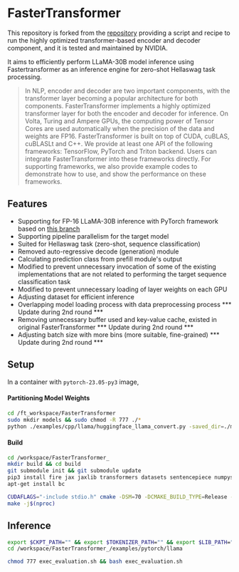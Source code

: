 # FasterTransformer

This repository is forked from the [repository](https://github.com/vitrun/FasterTransformer) providing a script and recipe to run the highly optimized transformer-based encoder and decoder component, and it is tested and maintained by NVIDIA.

It aims to efficiently perform LLaMA-30B model inference using Fastertransformer as an inference engine for zero-shot Hellaswag task processing.

>In NLP, encoder and decoder are two important components, with the transformer layer becoming a popular architecture for both components. FasterTransformer implements a highly optimized transformer layer for both the encoder and decoder for inference. On Volta, Turing and Ampere GPUs, the computing power of Tensor Cores are used automatically when the precision of the data and weights are FP16. FasterTransformer is built on top of CUDA, cuBLAS, cuBLASLt and C++. We provide at least one API of the following frameworks: TensorFlow, PyTorch and Triton backend. Users can integrate FasterTransformer into these frameworks directly. For supporting frameworks, we also provide example codes to demonstrate how to use, and show the performance on these frameworks.

## Features
- Supporting for FP-16 LLaMA-30B inference with PyTorch framework based on [this branch](https://github.com/vitrun/FasterTransformer/tree/llama_torch)
- Supporting pipeline parallelism for the target model
- Suited for Hellaswag task (zero-shot, sequence classification)
- Removed auto-regressive decode (generation) module
- Calculating prediction class from prefill module's output
- Modified to prevent unnecessary invocation of some of the existing implementations that are not related to performing the target sequence classification task
- Modified to prevent unnecessary loading of layer weights on each GPU
- Adjusting dataset for efficient inference
- Overlapping model loading process with data preprocessing process *** Update during 2nd round ***
- Removing unnecessary buffer used and key-value cache, existed in original FasterTransformer *** Update during 2nd round ***
- Adjusting batch size with more bins (more suitable, fine-grained) *** Update during 2nd round ***

## Setup
In a container with `pytorch-23.05-py3` image,

#### Partitioning Model Weights
```bash
cd /ft_workspace/FasterTransformer
sudo mkdir models && sudo chmod -R 777 ./*
python ./examples/cpp/llama/huggingface_llama_convert.py -saved_dir=./models/llama -in_file=$MODEL_PATH -infer_gpu_num=4 -weight_data_type=fp16 -model_name=llama
```
#### Build
```bash
cd /workspace/FasterTransformer_
mkdir build && cd build
git submodule init && git submodule update
pip3 install fire jax jaxlib transformers datasets sentencepiece numpysocket
apt-get install bc

CUDAFLAGS="-include stdio.h" cmake -DSM=70 -DCMAKE_BUILD_TYPE=Release -DBUILD_PYT=ON -DBUILD_MULTI_GPU=ON -D PYTHON_PATH=/usr/bin/python3 ..
make -j$(nproc)
```

## Inference
```bash
export $CKPT_PATH="" && export $TOKENIZER_PATH="" && export $LIB_PATH=""
cd /workspace/FasterTransformer_/examples/pytorch/llama

chmod 777 exec_evaluation.sh && bash exec_evaluation.sh
```
